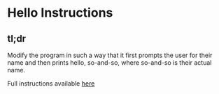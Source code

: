 # Hello Instructions

## tl;dr
Modify the program in such a way that it first prompts the user for their name and then prints hello, so-and-so, where so-and-so is their actual name.


Full instructions available [here](https://lab.cs50.io/cs50/labs/2019/x/hello/)